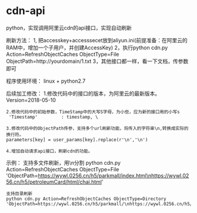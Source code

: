 # cdn-api
python，实现调用阿里云cdn的api接口，实现自动刷新

刷新方法：
	1, 把accesskey+accesssecet放到aliyun.ini(前提准备：在阿里云的RAM中，增加一个子用户，并创建AccessKey)
	2，执行python cdn.py Action=RefreshObjectCaches ObjectType=File ObjectPath=http://yourdomain/1.txt
	3，其他接口都一样，看一下文档，传参数即可


程序使用环境：
    linux  + python2.7



后续加工修改：
	1.修改代码中的接口的版本，为阿里云的最新版本。
	Version=2018-05-10
	
	2.修改代码中的初始参数，TimeStamp中的大写S字母，为小些，应为新的接口用的小写s
	 'Timestamp'         : timestamp, \
	
	3.修改代码中的ObjectPath传参，支持多个url刷新功能，将传入的字符串\n,转换成实际的换行符。
	parameters[key] = user_params[key].replace(r'\n','\n')
	
	4.增加自动请求api接口，刷新cdn的功能。


示例：
	支持多文件刷新，用\n分割
	python cdn.py Action=RefreshObjectCaches ObjectType=File 'ObjectPath=https://wywl.0256.cn/h5/parkmall/index.html\nhttps://wywl.0256.cn/h5/petroleumCard/html/chai.html'
	
	支持目录刷新
	python cdn.py Action=RefreshObjectCaches ObjectType=Directory 'ObjectPath=https://wywl.0256.cn/h5/parkmall/\nhttps://wywl.0256.cn/h5/petroleumCard/'




